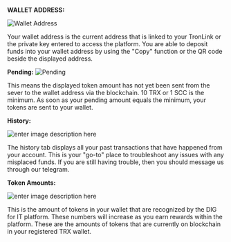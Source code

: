 ﻿
**WALLET ADDRESS:**

![Wallet Address](https://lh3.googleusercontent.com/t9Zwdrqc-Xxtxkq6vW-2fVm7r-E6Ny4c6VU3OfFY9vYpP1l8pcpdQ3cEVGUyEv5yUpuBLfn1yoEz)

Your wallet address is the current address that is linked to your TronLink or the private key entered to access the platform. You are able to deposit funds into your wallet address by using the "Copy" function or the QR code beside the displayed address.

**Pending:**
![Pending](https://lh3.googleusercontent.com/MROHyuruAAaWt6nbLVLmg37loDp0Tr_NtkgYlIYuSl7ff1YUSHGxZgpSmIWDU6wxcaYtfUQeS_Tv)

This means the displayed token amount has not yet been sent from the sever to the wallet address via the blockchain. 10 TRX or 1 SCC is the minimum. As soon as your pending amount equals the minimum, your tokens are sent to your wallet. 

**History:**

![enter image description here](https://lh3.googleusercontent.com/oGUEV-Fjuffw4Yovyu-0Stmhd2Gc524EAzQVdN_YxnuvTChQUKuWTF_oOc1lVrp9Pg3QUTbcPDky)

The history tab displays all your past transactions that have happened from your account. This is your "go-to" place to troubleshoot any issues with any misplaced funds. If you are still having trouble, then you should message us through our telegram.

**Token Amounts:**

![enter image description here](https://lh3.googleusercontent.com/H9fri-hO_jGTlItJNShsEqccP_h5jH8J7R3AqXsc-qjFptPdAwAMSACTW9jqWhKh7k_2bFRRYhAA)

This is the amount of tokens in your wallet that are recognized by the DIG for IT platform. These numbers will increase as you earn rewards within the platform. These are the amounts of tokens that are currently on blockchain in your registered TRX wallet. 

